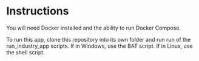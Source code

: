 # Instructions

You will need Docker installed and the ability to run Docker Compose.

To run this app, clone this repository into its own folder and run run of the run_industry_app scripts. If in Windows, use the BAT script. If in Linux, use the shell script.
